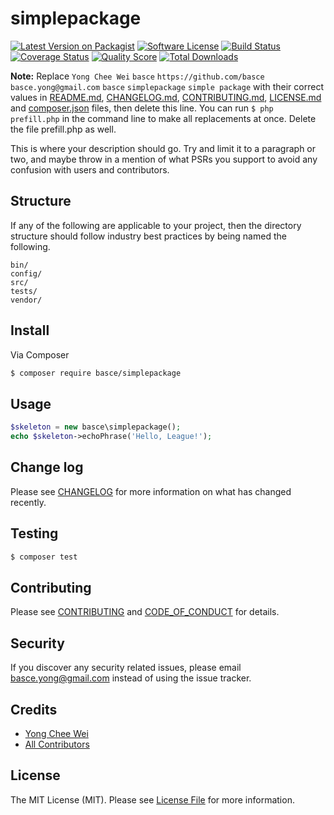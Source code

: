 # simplepackage

[![Latest Version on Packagist][ico-version]][link-packagist]
[![Software License][ico-license]](LICENSE.md)
[![Build Status][ico-travis]][link-travis]
[![Coverage Status][ico-scrutinizer]][link-scrutinizer]
[![Quality Score][ico-code-quality]][link-code-quality]
[![Total Downloads][ico-downloads]][link-downloads]

**Note:** Replace ```Yong Chee Wei``` ```basce``` ```https://github.com/basce``` ```basce.yong@gmail.com``` ```basce``` ```simplepackage``` ```simple package``` with their correct values in [README.md](README.md), [CHANGELOG.md](CHANGELOG.md), [CONTRIBUTING.md](CONTRIBUTING.md), [LICENSE.md](LICENSE.md) and [composer.json](composer.json) files, then delete this line. You can run `$ php prefill.php` in the command line to make all replacements at once. Delete the file prefill.php as well.

This is where your description should go. Try and limit it to a paragraph or two, and maybe throw in a mention of what
PSRs you support to avoid any confusion with users and contributors.

## Structure

If any of the following are applicable to your project, then the directory structure should follow industry best practices by being named the following.

```
bin/        
config/
src/
tests/
vendor/
```


## Install

Via Composer

``` bash
$ composer require basce/simplepackage
```

## Usage

``` php
$skeleton = new basce\simplepackage();
echo $skeleton->echoPhrase('Hello, League!');
```

## Change log

Please see [CHANGELOG](CHANGELOG.md) for more information on what has changed recently.

## Testing

``` bash
$ composer test
```

## Contributing

Please see [CONTRIBUTING](CONTRIBUTING.md) and [CODE_OF_CONDUCT](CODE_OF_CONDUCT.md) for details.

## Security

If you discover any security related issues, please email basce.yong@gmail.com instead of using the issue tracker.

## Credits

- [Yong Chee Wei][link-author]
- [All Contributors][link-contributors]

## License

The MIT License (MIT). Please see [License File](LICENSE.md) for more information.

[ico-version]: https://img.shields.io/packagist/v/basce/simplepackage.svg?style=flat-square
[ico-license]: https://img.shields.io/badge/license-MIT-brightgreen.svg?style=flat-square
[ico-travis]: https://img.shields.io/travis/basce/simplepackage/master.svg?style=flat-square
[ico-scrutinizer]: https://img.shields.io/scrutinizer/coverage/g/basce/simplepackage.svg?style=flat-square
[ico-code-quality]: https://img.shields.io/scrutinizer/g/basce/simplepackage.svg?style=flat-square
[ico-downloads]: https://img.shields.io/packagist/dt/basce/simplepackage.svg?style=flat-square

[link-packagist]: https://packagist.org/packages/basce/simplepackage
[link-travis]: https://travis-ci.org/basce/simplepackage
[link-scrutinizer]: https://scrutinizer-ci.com/g/basce/simplepackage/code-structure
[link-code-quality]: https://scrutinizer-ci.com/g/basce/simplepackage
[link-downloads]: https://packagist.org/packages/basce/simplepackage
[link-author]: https://github.com/basce
[link-contributors]: ../../contributors
